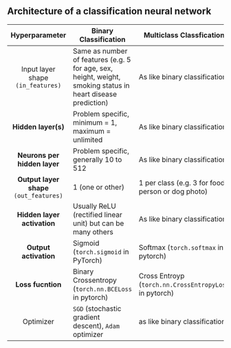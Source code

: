 ## Architecture of a classification neural network
|**Hyperparameter**| **Binary Classification**  | **Multiclass Classfication**  |
|:----------------:|----------------------------|-------------------------------|
|Input layer shape ```(in_features)```| Same as number of features (e.g. 5 for age, sex, height, weight, smoking status in heart disease prediction)  | As like binary classification  |
|**Hidden layer(s)**| Problem specific, minimum = 1, maximum = unlimited  | As like binary classification |
| **Neurons per hidden layer**  | Problem specific, generally 10 to 512  | As like binary classification  |
| **Output layer shape** ```(out_features)```  | 1 (one or other)  | 1 per class (e.g. 3 for food, person or dog photo)  |
| **Hidden layer activation**  | Usually ReLU (rectified linear unit) but can be many others  | As like binary classification |
| **Output activation**  | Sigmoid (```torch.sigmoid``` in PyTorch)  | Softmax (```torch.softmax``` in pytorch)  |
| **Loss fucntion**  | Binary Crossentropy (```torch.nn.BCELoss``` in pytorch)  | Cross Entroyp (```torch.nn.CrossEntropyLoss``` in pytorch) |
| Optimizer  | ```SGD``` (stochastic gradient descent), ```Adam``` optimizer  | as like binary classification  |